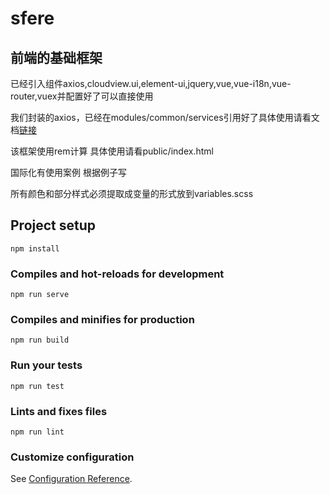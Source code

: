 # sfere
## 前端的基础框架
 
已经引入组件axios,cloudview.ui,element-ui,jquery,vue,vue-i18n,vue-router,vuex并配置好了可以直接使用

我们封装的axios，已经在modules/common/services引用好了具体使用请看文档[链接](https://nj.sfere-elec.com:8090/ui/#/components/http)

该框架使用rem计算 具体使用请看public/index.html

国际化有使用案例 根据例子写

所有颜色和部分样式必须提取成变量的形式放到variables.scss

## Project setup
```
npm install
```

### Compiles and hot-reloads for development
```
npm run serve
```

### Compiles and minifies for production
```
npm run build
```

### Run your tests
```
npm run test
```

### Lints and fixes files
```
npm run lint
```

### Customize configuration
See [Configuration Reference](https://cli.vuejs.org/config/).
